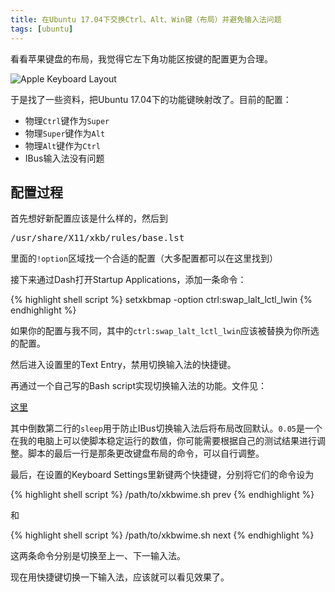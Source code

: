 ```yaml
---
title: 在Ubuntu 17.04下交换Ctrl、Alt、Win键（布局）并避免输入法问题
tags: [ubuntu]
---
```


看看苹果键盘的布局，我觉得它左下角功能区按键的配置更为合理。

![Apple Keyboard Layout](https://imgur.com/vGTNXQm.png)

于是找了一些资料，把Ubuntu 17.04下的功能键映射改了。目前的配置：

- 物理`Ctrl`键作为`Super`
- 物理`Super`键作为`Alt`
- 物理`Alt`键作为`Ctrl`
- IBus输入法没有问题

## 配置过程

首先想好新配置应该是什么样的，然后到

<pre>
/usr/share/X11/xkb/rules/base.lst
</pre>

里面的`!option`区域找一个合适的配置（大多配置都可以在这里找到）

接下来通过Dash打开Startup Applications，添加一条命令：

{% highlight shell script %}
setxkbmap -option ctrl:swap_lalt_lctl_lwin
{% endhighlight %}

如果你的配置与我不同，其中的`ctrl:swap_lalt_lctl_lwin`应该被替换为你所选的配置。

然后进入设置里的Text Entry，禁用切换输入法的快捷键。

再通过一个自己写的Bash script实现切换输入法的功能。文件见：

[这里](https://gist.github.com/Cnly/d462290ca5756c4bec0c2f67cb4cd6e5)

其中倒数第二行的`sleep`用于防止IBus切换输入法后将布局改回默认。`0.05`是一个在我的电脑上可以使脚本稳定运行的数值，你可能需要根据自己的测试结果进行调整。脚本的最后一行是那条更改键盘布局的命令，可以自行调整。

最后，在设置的Keyboard Settings里新键两个快捷键，分别将它们的命令设为

{% highlight shell script %}
/path/to/xkbwime.sh prev
{% endhighlight %}

和

{% highlight shell script %}
/path/to/xkbwime.sh next
{% endhighlight %}

这两条命令分别是切换至上一、下一输入法。

现在用快捷键切换一下输入法，应该就可以看见效果了。
